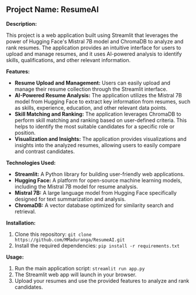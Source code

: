 ## Project Name: ResumeAI

**Description:**

This project is a web application built using Streamlit that leverages the power of Hugging Face's Mistral 7B model and ChromaDB to analyze and rank resumes. The application provides an intuitive interface for users to upload and manage resumes, and it uses AI-powered analysis to identify skills, qualifications, and other relevant information.

**Features:**

* **Resume Upload and Management:** Users can easily upload and manage their resume collection through the Streamlit interface.
* **AI-Powered Resume Analysis:** The application utilizes the Mistral 7B model from Hugging Face to extract key information from resumes, such as skills, experience, education, and other relevant data points.
* **Skill Matching and Ranking:** The application leverages ChromaDB to perform skill matching and ranking based on user-defined criteria. This helps to identify the most suitable candidates for a specific role or position.
* **Visualization and Insights:** The application provides visualizations and insights into the analyzed resumes, allowing users to easily compare and contrast candidates.

**Technologies Used:**

* **Streamlit:** A Python library for building user-friendly web applications.
* **Hugging Face:** A platform for open-source machine learning models, including the Mistral 7B model for resume analysis.
* **Mistral 7B:** A large language model from Hugging Face specifically designed for text summarization and analysis.
* **ChromaDB:** A vector database optimized for similarity search and retrieval.

**Installation:**

1. Clone this repository: `git clone https://github.com/MMaduranga/ResumeAI.git`
2. Install the required dependencies: `pip install -r requirements.txt`

**Usage:**

1. Run the main application script: `streamlit run app.py`
2. The Streamlit web app will launch in your browser.
3. Upload your resumes and use the provided features to analyze and rank candidates.
